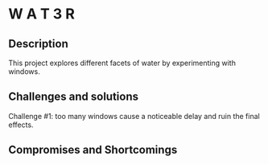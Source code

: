 # W A T 3 R
## Description
This project explores different facets of water by experimenting with windows.
## Challenges and solutions
Challenge #1: too many windows cause a noticeable delay and ruin the final effects.
## Compromises and Shortcomings
